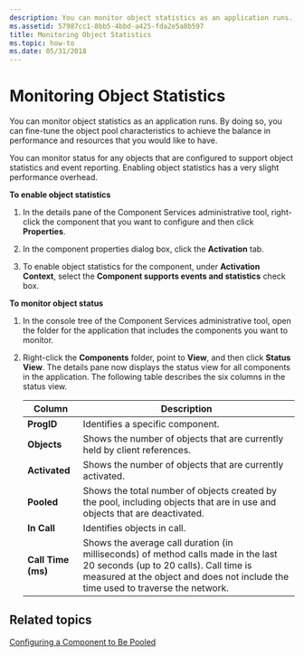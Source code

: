 ```yaml
---
description: You can monitor object statistics as an application runs. By doing so, you can fine-tune the object pool characteristics to achieve the balance in performance and resources that you would like to have.
ms.assetid: 57987cc1-8bb5-4bbd-a425-fda2e5a8b597
title: Monitoring Object Statistics
ms.topic: how-to
ms.date: 05/31/2018
---
```


# Monitoring Object Statistics

You can monitor object statistics as an application runs. By doing so, you can fine-tune the object pool characteristics to achieve the balance in performance and resources that you would like to have.

You can monitor status for any objects that are configured to support object statistics and event reporting. Enabling object statistics has a very slight performance overhead.

**To enable object statistics**

1.  In the details pane of the Component Services administrative tool, right-click the component that you want to configure and then click **Properties**.

2.  In the component properties dialog box, click the **Activation** tab.

3.  To enable object statistics for the component, under **Activation Context**, select the **Component supports events and statistics** check box.

**To monitor object status**

1.  In the console tree of the Component Services administrative tool, open the folder for the application that includes the components you want to monitor.

2.  Right-click the **Components** folder, point to **View**, and then click **Status View**. The details pane now displays the status view for all components in the application. The following table describes the six columns in the status view.

    

    | Column                        | Description                                                                                                                                                                                                                |
    |-------------------------------|----------------------------------------------------------------------------------------------------------------------------------------------------------------------------------------------------------------------------|
    | **ProgID**<br/>         | Identifies a specific component.<br/>                                                                                                                                                                                |
    | **Objects**<br/>        | Shows the number of objects that are currently held by client references.<br/>                                                                                                                                       |
    | **Activated**<br/>      | Shows the number of objects that are currently activated. <br/>                                                                                                                                                      |
    | **Pooled**<br/>         | Shows the total number of objects created by the pool, including objects that are in use and objects that are deactivated.<br/>                                                                                      |
    | **In Call**<br/>        | Identifies objects in call.<br/>                                                                                                                                                                                     |
    | **Call Time (ms)**<br/> | Shows the average call duration (in milliseconds) of method calls made in the last 20 seconds (up to 20 calls). Call time is measured at the object and does not include the time used to traverse the network.<br/> |

    

     

## Related topics

<dl> <dt>

[Configuring a Component to Be Pooled](configuring-a-component-to-be-pooled.md)
</dt> </dl>

 

 




